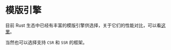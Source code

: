 # 模版引擎

目前 Rust 生态中已经有丰富的模版引擎供选择，关于它们的性能对比，可以看[这里]。

当然也可以选择支持 `CSR` 和 `SSR` 的框架。

[这里]: https://github.com/rosetta-rs/template-benchmarks-rs

